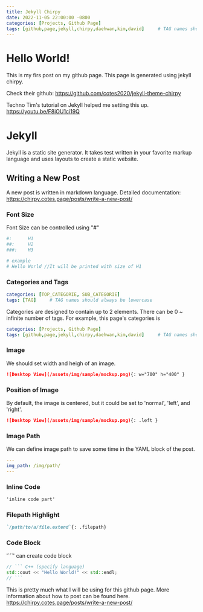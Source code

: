 ```yaml
---
title: Jekyll Chirpy
date: 2022-11-05 22:00:00 -0800
categories: [Projects, Github Page]
tags: [github,page,jekyll,chirpy,daehwan,kim,david]     # TAG names should always be lowercase
---
```


# Hello World!

This is my firs post on my github page. This page is generated using jekyll chirpy.

Check their github: https://github.com/cotes2020/jekyll-theme-chirpy

Techno Tim's tutorial on Jekyll helped me setting this up.
https://youtu.be/F8iOU1ci19Q



# Jekyll

Jekyll is a static site generator. It takes test written in your favorite markup language and uses layouts to create a static website.

## Writing a New Post
A new post is written in markdown language. Detailed documentation: https://chirpy.cotes.page/posts/write-a-new-post/

### Font Size
Font Size can be controlled using "#"

```yaml
#:      H1
##:     H2
###:    H3

# example
# Hello World //It will be printed with size of H1
```
### Categories and Tags

```yaml
categories: [TOP_CATEGORIE, SUB_CATEGORIE]
tags: [TAG]     # TAG names should always be lowercase
```
Categories are designed to contain up to 2 elements. There can be 0 ~ infinite number of tags.
For example, this page's categories is 
```yaml
categories: [Projects, Github Page]
tags: [github,page,jekyll,chirpy,daehwan,kim,david]     # TAG names should always be lowercase
```

### Image
We should set width and heigh of an image.
```Markdown
![Desktop View](/assets/img/sample/mockup.png){: w="700" h="400" }
```

### Position of Image
By default, the image is centered, but it could be set to 'normal', 'left', and 'right'.
```Markdown
![Desktop View](/assets/img/sample/mockup.png){: .left }
```

### Image Path
We can define image path to save some time in the YAML block of the post.
```yaml
---
img_path: /img/path/
---
```

### Inline Code
```Markdown
'inline code part'
```

### Filepath Highlight
```Markdown
`/path/to/a/file.extend`{: .filepath}
```

### Code Block
'```' can create code block
```C++
// ``` C++ (specify language)
std::cout << "Hello World!" << std::endl;
// ```
```

This is pretty much what I will be using for this github page. More information about how to post can be found here. https://chirpy.cotes.page/posts/write-a-new-post/